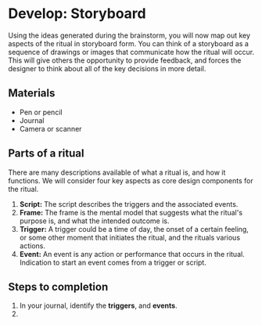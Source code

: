 # Develop: Storyboard

Using the ideas generated during the brainstorm, you will now map out key aspects of the ritual in storyboard form. You can think of a storyboard as a sequence of drawings or images that communicate how the ritual will occur. This will give others the opportunity to provide feedback, and forces the designer to think about all of the key decisions in more detail.

## Materials

* Pen or pencil
* Journal
* Camera or scanner

## Parts of a ritual

There are many descriptions available of what a ritual is, and how it functions. We will consider four key aspects as core design components for the ritual.

1. **Script:** The script describes the triggers and the associated events.
2. **Frame:** The frame is the mental model that suggests what the ritual's purpose is, and what the intended outcome is.
3. **Trigger:** A trigger could be a time of day, the onset of a certain feeling, or some other moment that initiates the ritual, and the rituals various actions.
4. **Event:** An event is any action or performance that occurs in the ritual. Indication to start an event comes from a trigger or script.

## Steps to completion

1. In your journal, identify the **triggers**, and **events**.
2. 


